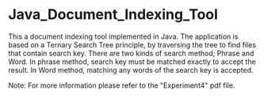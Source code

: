 # Java_Document_Indexing_Tool
This a document indexing tool implemented in Java.
The application is based on a Ternary Search Tree principle, by traversing the tree to find files that contain search
key. There are two kinds of search method; Phrase and Word. In phrase method, search key
must be matched exactly to accept the result. In Word method, matching any words of the search
key is accepted.

Note: For more information please refer to the "Experiment4" pdf file. 